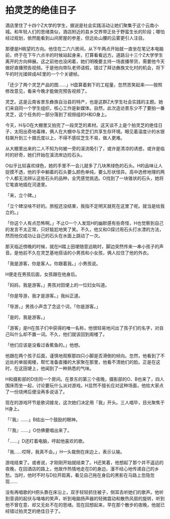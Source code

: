 # 拍灵芝的绝佳日子

酒店里住了十四个Z大学的学生，据说是社会实践活动让她们聚集于这个云南小城。和年轻人们的思绪类似，酒店附近的县乡交界带正处于野蛮生长的阶段；哪怕经过规划，依然能看到山间房屋的参差，但远处山腰的云雾更引人注目。

那便是H眺望的方向。他住在二六六房间，从下午两点开始就一直坐在笔记本电脑前，终于在下午六点半的时候站起身来，打算看看远方。道路沿十三个Z大学学生离开的方向伸展。这之前他也没闲着，她们明晚要主持一场直播带货，需要他今天做好直播预告视频。于是他向带队老师请假，错过了拜访彝族文化村的机会，将下午的时光揉碎成AE里的一个个关键帧。

「还少了两个灵芝产品的图……」H盘算着剩下的工程量，忽然苦笑起来——按照修改意见，看来今晚才能做完预告视频了。

灵芝。这是云南省景东彝族自治县的特产，也是这群Z大学生社会实践的主题。她们来自同一个学生组织，核心工作是新媒体。自然，此次造访景东少不了要拍一番灵芝，这个任务的一部分落到了视频组的H和O身上。

今天，H与O在大棚里又拍完了一段灵芝的素材。这天谈不上是个拍灵芝的绝佳日子，太阳出奇地毒辣，俩人在大棚中与灵芝们共享生存环境。眼见着温度计的水银柱飙升到三十摄氏度以上，不得不感叹芝生不易，做人更难。

从大棚里出来的二人不知为何被一旁的溪流吸引了，或许是清凉的诱惑，或许是临时的好奇，她们开始在溪流岸边捡石头。

O似乎比较喜欢绿色，她的手里不一会儿就多了几块黑绿色的石头。H的品味让人捉摸不透，他的手中躺着的石头要么颜色单纯，要么形状怪异。高中选修地理的两个人都无法辨认这些石头的品种，全凭感觉挑选。O找到了一块锥状的石头，她将它笔直地插在河道里。

「来，立个碑。」

「立个碑没啥不好的。旅程还没结束，我指不定明天就死在这里了呢。就当是给我立的。」

「你这个人有点恐怖啊。」不止O一个人发现H的幽默感有些奇怪，H也觉察到自己的发言不太正常，只好尴尬地笑了笑。不久，他又和O探讨用石头打水漂的方法，然而他仅成功让自己的石头在水面上跳动了一次。

那天临近傍晚的时候，就在H踏上田埂随意远眺时，脚边突然传来一串小孩子的声音。是他前不久在灵芝基地搭话的小男孩和小女孩，俩人拉住了他的外衣。

「我是游客，你是客人。你跟着我。」小男孩说。

H便走在男孩后面，女孩跟在他身后。

「妈妈，我是游客。」男孩对田埂上的一位妇女叫道。

「你是导游，我才是游客。」我纠正道。

「导游，」男孩小声念了念这个词，「你是游客。」

「是的，我是游客。」

「游客」是H在孩子们中获得的唯一名称，他很轻易地问出了孩子们的名字，对自己叫什么却不置一词。不久，他们就该回到阁楼了。

「他们应该是没看过香蕉鱼的。」他想。

他跟在两个孩子后面，谨慎地观察那四只小脚是否滑倒的倾向。忽然，他看到了不远处的单层阁楼，帮忙准备直播的大家聚在那里，他看不清她们的脸。正是在这时，在这田埂上，他闻到了一种熟悉的气味。

H和摄影部的D住同一个房间。在景东的第三个夜晚，摄影部的O、B也来了，四人围床而坐一起，讨论要玩什么派对游戏。H显然不擅长应对这种场面，他给大家点了一份烧烤后便没再多说话了。

现在的游戏环节是歌词接龙，这次她们决定用「我」开头。三人唱毕，目光聚焦于H身上。

「『我』……」B给出一个鼓励的眼神。

「『我』……」O仿佛要唱出来了。

「……」D还盯着电脑，哼起他喜欢的歌。

「我……哎呀，我真不会。」H一头栽倒在床边上，表示认输。

游戏结束了。或者说，才刚刚开始就结束了。H还笑着，他想起了那个并不遥远的夜晚，在回酒店的路上，他故作热情地走在D的身边，漫不经心地传递自己的乡愁。当时，他时不时与D拉开距离，看见自己拖在身后的黑影在马路上忽隐忽现……

没有再唱歌的H把头靠在床沿上，双手轻轻抓住被子，侧耳去听她们的歌声。他听到音调的起伏与咯咯的笑声，听到电脑扬声器的轻微震动和散热风扇的旋转，听到他不曾在意、却又无处不在的思绪。现在回想起来，早在那个散步的夜晚，他就已经错过拍灵芝的绝佳日子了。